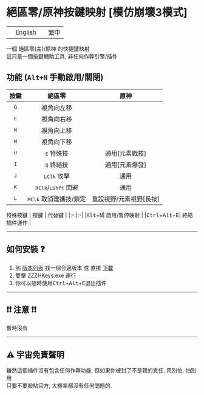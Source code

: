 # 絕區零/原神按鍵映射 [模仿崩壞3模式]
<table>
  <tr>
    <td valign="center"><a href="README_ENG.md"><img src="https://github.com/jdecked/twemoji/blob/main/assets/svg/1f1fa-1f1f8.svg" width="16"/>English</a></td>
    <td valign="center"><img src="https://github.com/jdecked/twemoji/blob/main/assets/svg/1f1f9-1f1fc.svg" width="16"/>繁中</a></td>
  </tr>
</table>

一個 絕區零(主)/原神 的快捷鍵映射 \
這只是一個按鍵輔助工具, 非任何作弊引擎/插件

## 功能 (`Alt+N` 手動啟用/關閉) 
| 按鍵 | 絕區零 | 原神 |
|:-:|:-:|:-:|
|<kbd>Q</kbd>| 視角向左移 |
|<kbd>E</kbd>| 視角向右移 |
|<kbd>N</kbd>| 視角向上移 |
|<kbd>M</kbd>| 視角向下移 |
|<kbd>U</kbd>| <kbd>E</kbd> 特殊技 |  通用[元素戰技] |
|<kbd>I</kbd>| <kbd>Q</kbd> 終結技 | 通用[元素爆發]  |
|<kbd>J</kbd>| <kbd>LClk</kbd> 攻擊 | 通用 |
|<kbd>K</kbd>| <kbd>RClk</kbd>/<kbd>LShft</kbd> 閃避 | 通用 |
|<kbd>L</kbd>| <kbd>MClk</kbd> 取消連攜技/鎖定 | 重設視野/元素視野[長按] |

特殊按鍵
| 按鍵 | 代替鍵 |
|:-:|:-|
|<kbd>Alt</kbd>+<kbd>N</kbd>| 啟用/暫停映射 |
|<kbd>Ctrl</kbd>+<kbd>Alt</kbd>+<kbd>E</kbd>| 終結插件運作 |
***
## 如何安裝 ❓
1. 到 [版本列表](https://github.com/thc282/ZZZHKeys/releases) 找一個合適版本
或
直接 [下載](https://github.com/thc282/ZZZHKeys/releases/download/v1.0.0/ZZZHKeys.exe)
2. 雙擊 ZZZHKeys.exe 運行
3. 你可以隨時使用<kbd>Ctrl</kbd>+<kbd>Alt</kbd>+<kbd>E</kbd>退出插件

***
## ❗❗ 注意 ❗❗
暫時沒有

***
## ⚠️ 宇宙免責聲明
雖然這個插件沒有包含任何作弊功能, 但如果你被封了不是我的責任. 用別怕, 怕別用 \
只要不要臉貼官方, 大機率都沒有任何問題的.
